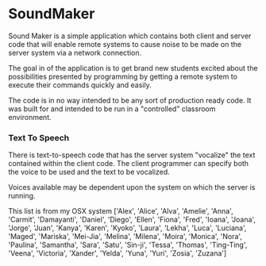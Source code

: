 # SoundMaker

Sound Maker is a simple application which contains both client and
server code that will enable remote systems to cause noise to be made on
the server system via a network connection.

The goal in of the application is to get brand new students excited
about the possibilities presented by programming by getting a remote
system to execute their commands quickly and easily.

The code is in no way intended to be any sort of production ready code.
It was built for and intended to be run in a "controlled" classroom
environment.


### Text To Speech

There is text-to-speech code that has the server system "vocalize" the
text contained within the client code. The client programmer can specify
both the voice to be used and the text to be vocalized.

Voices available may be dependent upon the system on which the server is
running.

This list is from my OSX system
['Alex', 'Alice', 'Alva', 'Amelie', 'Anna', 'Carmit', 'Damayanti', 'Daniel', 'Diego', 'Ellen', 'Fiona', 'Fred', 'Ioana', 'Joana', 'Jorge', 'Juan', 'Kanya', 'Karen', 'Kyoko', 'Laura', 'Lekha', 'Luca', 'Luciana', 'Maged', 'Mariska', 'Mei-Jia', 'Melina', 'Milena', 'Moira', 'Monica', 'Nora', 'Paulina', 'Samantha', 'Sara', 'Satu', 'Sin-ji', 'Tessa', 'Thomas', 'Ting-Ting', 'Veena', 'Victoria', 'Xander', 'Yelda', 'Yuna', 'Yuri', 'Zosia', 'Zuzana']

